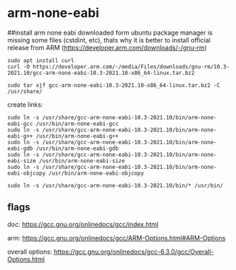 # arm-none-eabi
##install
arm none eabi downloaded form ubuntu package manager is missing some files (cstdint, etc),
thats why it is better to install official release from ARM (https://developer.arm.com/downloads/-/gnu-rm)

```
sudo apt install curl
curl -O https://developer.arm.com/-/media/Files/downloads/gnu-rm/10.3-2021.10/gcc-arm-none-eabi-10.3-2021.10-x86_64-linux.tar.bz2

sudo tar xjf gcc-arm-none-eabi-10.3-2021.10-x86_64-linux.tar.bz2 -C /usr/share/
```

create links:
```
sudo ln -s /usr/share/gcc-arm-none-eabi-10.3-2021.10/bin/arm-none-eabi-gcc /usr/bin/arm-none-eabi-gcc 
sudo ln -s /usr/share/gcc-arm-none-eabi-10.3-2021.10/bin/arm-none-eabi-g++ /usr/bin/arm-none-eabi-g++
sudo ln -s /usr/share/gcc-arm-none-eabi-10.3-2021.10/bin/arm-none-eabi-gdb /usr/bin/arm-none-eabi-gdb
sudo ln -s /usr/share/gcc-arm-none-eabi-10.3-2021.10/bin/arm-none-eabi-size /usr/bin/arm-none-eabi-size
sudo ln -s /usr/share/gcc-arm-none-eabi-10.3-2021.10/bin/arm-none-eabi-objcopy /usr/bin/arm-none-eabi-objcopy

sudo ln -s /usr/share/gcc-arm-none-eabi-10.3-2021.10/bin/* /usr/bin/
```

## flags
doc: https://gcc.gnu.org/onlinedocs/gcc/index.html

arm: https://gcc.gnu.org/onlinedocs/gcc/ARM-Options.html#ARM-Options

overall options: https://gcc.gnu.org/onlinedocs/gcc-6.3.0/gcc/Overall-Options.html